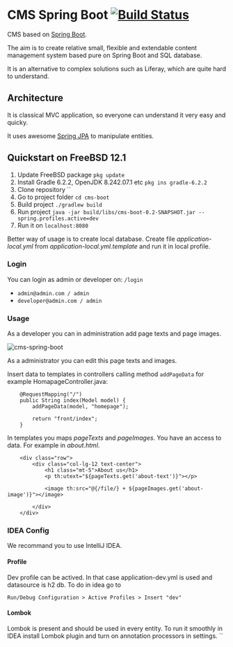# CMS Spring Boot [![Build Status](https://travis-ci.com/buttasam/cms-boot.svg?token=XnPX8at6Nczst9oxaW5N&branch=master)](https://travis-ci.com/buttasam/cms-boot)
CMS based on [Spring Boot](https://spring.io/projects/spring-boot). 

The aim is to create relative small, flexible and extendable content management system based pure on Spring Boot and SQL database.

It is an alternative to complex solutions such as Liferay, which are quite hard to understand.

## Architecture

It is classical MVC application, so everyone can understand it very easy and quicky.

It uses awesome [Spring JPA](https://spring.io/guides/gs/accessing-data-jpa/) to manipulate entities.

## Quickstart on FreeBSD 12.1

1) Update FreeBSD package `pkg update`
2) Install Gradle 6.2.2, OpenJDK 8.242.07.1 etc `pkg ins gradle-6.2.2`
3) Clone repository ``
4) Go to project folder `cd cms-boot`
5) Build project `./gradlew build`
6) Run project `java -jar build/libs/cms-boot-0.2-SNAPSHOT.jar --spring.profiles.active=dev`
7) Run it on `localhost:8080`

Better way of usage is to create local database. Create file *application-local.yml* from *application-local.yml.template* and run it in local profile.

### Login
You can login as admin or developer on: `/login` 
- `admin@admin.com / admin`
- `developer@admin.com / admin`


### Usage

As a developer you can in administration add page texts and page images.

![cms-spring-boot](doc/img/admin.png)



As a administrator you can edit this page texts and images.

Insert data to templates in controllers calling method `addPageData` for example HomapageController.java:

```
    @RequestMapping("/")
    public String index(Model model) {
        addPageData(model, "homepage");

        return "front/index";
    }
```

In templates you maps *pageTexts* and *pageImages*. You have an access to data. For example in *about.html*. 

```
    <div class="row">
        <div class="col-lg-12 text-center">
            <h1 class="mt-5">About us</h1>
            <p th:utext="${pageTexts.get('about-text')}"></p>

            <image th:src="@{/file/} + ${pageImages.get('about-image')}"></image>

        </div>
    </div>
```


### IDEA Config

We recommand you to use IntelliJ IDEA.

#### Profile

Dev profile can be actived. In that case application-dev.yml is used and datasource
is h2 db. To do in idea go to 
 
`Run/Debug Configuration > Active Profiles > Insert "dev"`  

#### Lombok

Lombok is present and should be used in every entity. To run it smoothly in IDEA install Lombok plugin and 
turn on annotation processors in settings.
``
